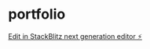 # portfolio

[Edit in StackBlitz next generation editor ⚡️](https://stackblitz.com/~/github.com/alejo14171/portfolio)